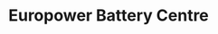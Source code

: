 ---
title: "Europower Battery Centre"
address: "Unit 31 Tolka Valley Business pk Glasnevin 11 Co. Dublin"
tel: "(01)8300884"
county: "Dublin"
category: "Go Karting"
type: "Content"
lat: "53.37486"
lng: "-6.304235"
---